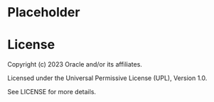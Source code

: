 # Placeholder

# License

Copyright (c) 2023 Oracle and/or its affiliates.

Licensed under the Universal Permissive License (UPL), Version 1.0.

See LICENSE for more details.
